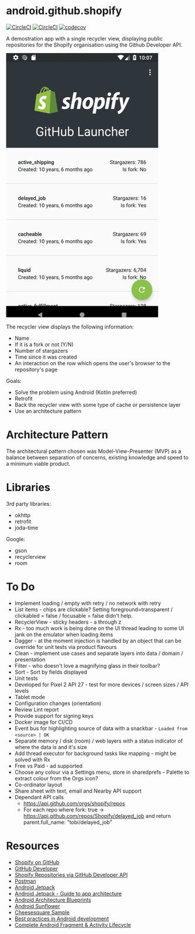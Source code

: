 # android.github.shopify

[![CircleCI](https://circleci.com/gh/fuhoi/android.github.shopify/tree/develop.svg?style=svg)](https://circleci.com/gh/fuhoi/android.github.shopify/tree/develop)
[![CircleCI](https://circleci.com/gh/fuhoi/android.github.shopify/tree/develop.svg?style=shield)](https://circleci.com/gh/fuhoi/android.github.shopify/tree/develop)
[![codecov](https://codecov.io/gh/fuhoi/android.github.shopify/branch/develop/graph/badge.svg)](https://codecov.io/gh/fuhoi/android.github.shopify)

A demostration app with a single recycler view, displaying public repositories for the Shopify organisation using the Github Developer API.

![](intro.gif)

The recycler view displays the following information:

* Name
* If it is a fork or not (Y/N)
* Number of stargazers
* Time since it was created
* An interaction on the row which opens the user's browser to the repository's page

Goals:

* Solve the problem using Android (Kotlin preferred)
* Retrofit
* Back the recycler view with some type of cache or persistence layer
* Use an architecture pattern

# Architecture Pattern

The architectural pattern chosen was Model-View-Presenter (MVP) as a balance between separation of concerns, existing knowledge and speed to a minimum viable product.

# Libraries

3rd party libraries:

* okhttp
* retrofit
* joda-time

Google:

* gson
* recyclerview
* room

# To Do

* Implement loading / empty with retry / no network with retry
* List items - chips are clickable?  Setting foreground=transparent / clickabled = false / focusable = false didn't help.
* RecyclerView - sticky headers - a through z
* Rx - too much work is being done on the UI thread leading to some UI jank on the emulator when loading items
* Dagger - at the moment injection is handled by an object that can be override for unit tests via product flavours
* Clean - implement use cases and separate layers into data / domain / presentation
* Filter - who doesn't love a magnifying glass in their toolbar?
* Sort - Sort by fields displayed
* Unit tests
* Developed for Pixel 2 API 27 - test for more devices / screen sizes / API levels
* Tablet mode
* Configuration changes (orientation)
* Review Lint report
* Provide support for signing keys
* Docker image for CI/CD
* Event bus for highlighting source of data with a snackbar - `Loaded from <source> | OK`
* Separate memory / disk (room) / web layers with a status indicator of where the data is and it's size
* Add thread executor for background tasks like mapping - might be solved with Rx
* Free vs Paid - ad supported
* Choose any colour via a Settings menu, store in sharedprefs - Palette to extract colour from the Orgs icon?
* Co-ordinator layout
* Share sheet with text, email and Nearby API support
* Dependant API calls
    * https://api.github.com/orgs/shopify/repos
    * For each repo where fork: true -> https://api.github.com/repos/Shopify/delayed_job and return parent.full_name: "tobi/delayed_job"

# Resources

* [Shopify on GitHub](https://github.com/Shopify)
* [GitHub Developer](https://developer.github.com)
* [Shopify Repositories via GitHub Developer API](https://api.github.com/orgs/shopify/repos)
* [Postman](https://www.getpostman.com/)
* [Android Jetpack](https://developer.android.com/jetpack/)
* [Android Jetpack - Guide to app architecture](https://developer.android.com/jetpack/docs/guide)
* [Android Architecture Blueprints](https://github.com/googlesamples/android-architecture)
* [Android Sunflower](https://github.com/googlesamples/android-sunflower)
* [Cheesesquare Sample](https://github.com/chrisbanes/cheesesquare)
* [Best practices in Android development](https://github.com/futurice/android-best-practices)
* [Complete Android Fragment & Activity Lifecycle](https://github.com/xxv/android-lifecycle)

